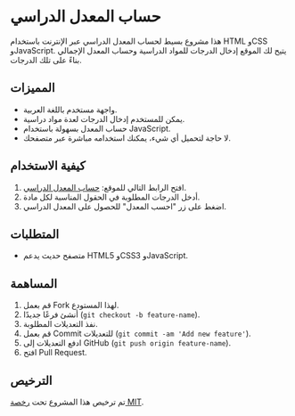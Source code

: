 # حساب المعدل الدراسي

هذا مشروع بسيط لحساب المعدل الدراسي عبر الإنترنت باستخدام HTML وCSS وJavaScript. يتيح لك الموقع إدخال الدرجات للمواد الدراسية وحساب المعدل الإجمالي بناءً على تلك الدرجات.

## المميزات

- واجهة مستخدم باللغة العربية.
- يمكن للمستخدم إدخال الدرجات لعدة مواد دراسية.
- حساب المعدل بسهولة باستخدام JavaScript.
- لا حاجة لتحميل أي شيء، يمكنك استخدامه مباشرة عبر متصفحك.

## كيفية الاستخدام

1. افتح الرابط التالي للموقع: [حساب المعدل الدراسي](https://rafikpro.github.io/CourseAverageCalculator/).
2. أدخل الدرجات المطلوبة في الحقول المناسبة لكل مادة.
3. اضغط على زر "احسب المعدل" للحصول على المعدل الدراسي.

## المتطلبات

- متصفح حديث يدعم HTML5 وCSS3 وJavaScript.

## المساهمة

1. قم بعمل Fork لهذا المستودع.
2. أنشئ فرعًا جديدًا (`git checkout -b feature-name`).
3. نفذ التعديلات المطلوبة.
4. قم بعمل Commit للتعديلات (`git commit -am 'Add new feature'`).
5. ادفع التعديلات إلى GitHub (`git push origin feature-name`).
6. افتح Pull Request.

## الترخيص

تم ترخيص هذا المشروع تحت [رخصة MIT](LICENSE).

